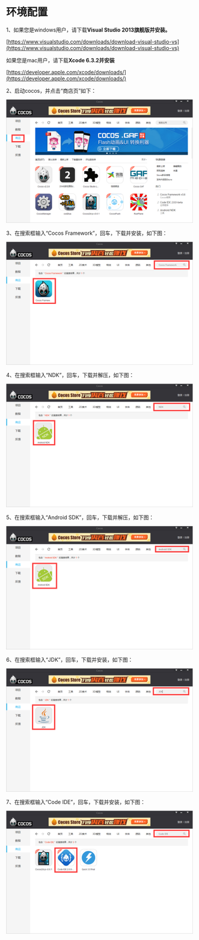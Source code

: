 # 环境配置

1、如果您是windows用户，请下载**Visual Studio 2013旗舰版并安装。**

[https://www.visualstudio.com/downloads/download-visual-studio-vs](https://www.visualstudio.com/downloads/download-visual-studio-vs)

  如果您是mac用户，请下载**Xcode 6.3.2并安装**

[https://developer.apple.com/xcode/downloads/](https://developer.apple.com/xcode/downloads/)

2、启动cocos，并点击“商店页”如下： 

![image](res/image001.png)

3、在搜索框输入“Cocos Framework”，回车，下载并安装，如下图：

![image](res/image002.png)

4、在搜索框输入“NDK”，回车，下载并解压，如下图：

![image](res/image003.png)

5、在搜索框输入“Android SDK”，回车，下载并解压，如下图：

![image](res/image004.png)

 6、在搜索框输入“JDK”，回车，下载并安装，如下图：

![image](res/image005.png)

7、在搜索框输入“Code IDE”，回车，下载并安装，如下图：

![image](res/image006.png)
